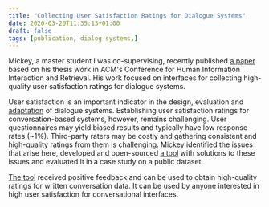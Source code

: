 ```yaml
---
title: "Collecting User Satisfaction Ratings for Dialogue Systems"
date: 2020-03-20T11:35:13+01:00
draft: false
tags: [publication, dialog systems,]
---
```


Mickey, a master student I was co-supervising, recently published [a paper](https://doi-org.vu-nl.idm.oclc.org/10.1145/3343413.3377998) based on his thesis work in ACM's Conference for Human Information Interaction and Retrieval. His work focused on interfaces for collecting high-quality user satisfaction ratings for dialogue systems.

User satisfaction is an important indicator in the design, evaluation and [adaptation](/posts/personalized-dm) of dialogue systems.
Establishing user satisfaction ratings for conversation-based systems, however, remains challenging.
User questionnaires may yield biased results and typically have low response rates (~1%). 
Third-party raters may be costly and gathering consistent and high-quality ratings from them is challenging.
Mickey identified the issues that arise here, developed and open-sourced [a tool](https://github.com/mickeyvz/interface_chatbot_evaluation) with solutions to these issues and evaluated it in a case study on a public dataset.

[The tool](https://github.com/mickeyvz/interface_chatbot_evaluation) received positive feedback
and can be used to obtain high-quality ratings for written conversation data.  It can be used by
anyone interested in high user satisfaction for conversational interfaces.
